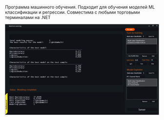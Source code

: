 Программа машинного обучения. Подходит для обучения моделей ML классификации и регрессии. Совместима с любыми торговыми терминалами на .NET

![Screenshot](Screenshot.JPG)
